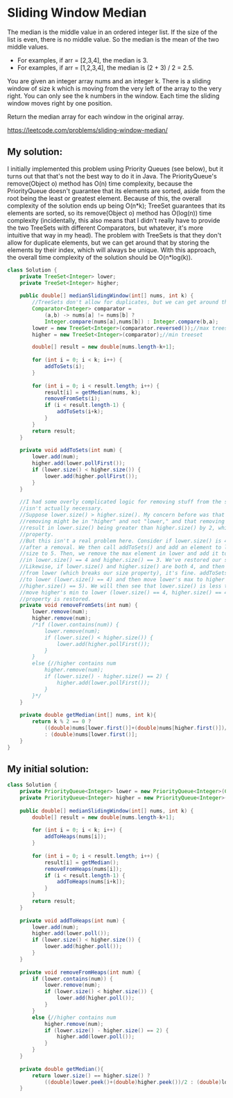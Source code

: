 # Sliding Window Median

The median is the middle value in an ordered integer list. If the size of the list is even, there is no middle value. So the median is the mean of the two middle values.

* For examples, if arr = [2,3,4], the median is 3.
* For examples, if arr = [1,2,3,4], the median is (2 + 3) / 2 = 2.5.

You are given an integer array nums and an integer k. There is a sliding window of size k which is moving from the very left of the array to the very right. You can only see the k numbers in the window. Each time the sliding window moves right by one position.

Return the median array for each window in the original array.

https://leetcode.com/problems/sliding-window-median/

## My solution:

I initially implemented this problem using Priority Queues (see below), but it turns out that that's not the best way to do it in Java.
The PriorityQueue's remove(Object o) method has O(n) time complexity, because the PriorityQueue doesn't guarantee that its elements are sorted, aside from the root being the least or greatest element. Because of this, the overall complexity of the solution ends up being O(n\*k);
TreeSet guarantees that its elements are sorted, so its remove(Object o) method has O(log(n)) time complexity (incidentally, this also means that I didn't really have to provide the two TreeSets with different Comparators, but whatever, it's more intuitive that way in my head). The problem with TreeSets is that they don't allow for duplicate elements, but we can get around that by storing the elements by their index, which will always be unique. With this approach, the overall time complexity of the solution should be O(n\*log(k)).

```Java
class Solution {
    private TreeSet<Integer> lower;
    private TreeSet<Integer> higher;
    
    public double[] medianSlidingWindow(int[] nums, int k) {
        //TreeSets don't allow for duplicates, but we can get around that by storing indices
        Comparator<Integer> comparator = 
            (a,b) -> nums[a] != nums[b] ? 
            Integer.compare(nums[a],nums[b]) : Integer.compare(b,a);
        lower = new TreeSet<Integer>(comparator.reversed());//max treeset
        higher = new TreeSet<Integer>(comparator);//min treeset

        double[] result = new double[nums.length-k+1];
        
        for (int i = 0; i < k; i++) {
            addToSets(i);
        }
        
        for (int i = 0; i < result.length; i++) {
            result[i] = getMedian(nums, k);
            removeFromSets(i);
            if (i < result.length-1) {
                addToSets(i+k);
            }
        }
        return result;
    }
    
    private void addToSets(int num) {
        lower.add(num);
        higher.add(lower.pollFirst());
        if (lower.size() < higher.size()) {
            lower.add(higher.pollFirst());
        }
    }
    
    //I had some overly complicated logic for removing stuff from the sets before, but it
    //isn't actually necessary. 
    //Suppose lower.size() > higher.size(). My concern before was that the element we were
    //removing might be in "higher" and not "lower," and that removing it from "higher" would 
    //result in lower.size() being greater than higher.size() by 2, which breaks our size 
    //property.
    //But this isn't a real problem here. Consider if lower.size() is 4 and higher.size() is 2
    //after a removal. We then call addToSets() and add an element to lower, increasing its
    //size to 5. Then, we remove the max element in lower and add it to higher, which results
    //in lower.size() == 4 and higher.size() == 3. We've restored our size property.
    //Likewise, if lower.size() and higher.size() are both 4, and then we remove an element
    //from lower (which breaks our size property), it's fine. addToSets will add an element
    //to lower (lower.size() == 4) and then move lower's max to higher (lower.size() == 3,
    //higher.size() == 5). We will then see that lower.size() is less than higher.size() and
    //move higher's min to lower (lower.size() == 4, higher.size() == 4). Again, the size
    //property is restored.
    private void removeFromSets(int num) {
        lower.remove(num);
        higher.remove(num);
        /*if (lower.contains(num)) {
            lower.remove(num);
            if (lower.size() < higher.size()) {
                lower.add(higher.pollFirst());
            }
        }
        else {//higher contains num
            higher.remove(num);
            if (lower.size() - higher.size() == 2) {
                higher.add(lower.pollFirst());
            }
        }*/
    }
    
    private double getMedian(int[] nums, int k){
        return k % 2 == 0 ?
            ((double)nums[lower.first()]+(double)nums[higher.first()])/2.0 
            : (double)nums[lower.first()];
    }
}
```

## My initial solution:

```Java
class Solution {
    private PriorityQueue<Integer> lower = new PriorityQueue<Integer>(Collections.reverseOrder());//max heap
    private PriorityQueue<Integer> higher = new PriorityQueue<Integer>();//min heap
    
    public double[] medianSlidingWindow(int[] nums, int k) {
        double[] result = new double[nums.length-k+1];
        
        for (int i = 0; i < k; i++) {
            addToHeaps(nums[i]);
        }
        
        for (int i = 0; i < result.length; i++) {
            result[i] = getMedian();
            removeFromHeaps(nums[i]);
            if (i < result.length-1) {
                addToHeaps(nums[i+k]);
            }
        }
        return result;
    }
    
    private void addToHeaps(int num) {
        lower.add(num);
        higher.add(lower.poll());
        if (lower.size() < higher.size()) {
            lower.add(higher.poll());
        }
    }
    
    private void removeFromHeaps(int num) {
        if (lower.contains(num)) {
            lower.remove(num);
            if (lower.size() < higher.size()) {
                lower.add(higher.poll());
            }
        }
        else {//higher contains num
            higher.remove(num);
            if (lower.size() - higher.size() == 2) {
                higher.add(lower.poll());
            }
        }
    }
    
    private double getMedian(){
        return lower.size() == higher.size() ?
            ((double)lower.peek()+(double)higher.peek())/2 : (double)lower.peek();
    }
```
